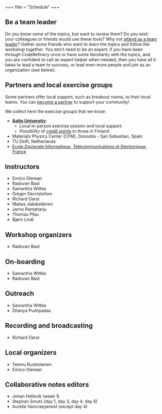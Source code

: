 +++
title = "Schedule"
+++

## Be a team leader

Do you know some of the topics, but want to review them?
Do you wish your colleagues or friends would use these tools?
Why not [attend as a team leader](@/join.md)?
Gather some friends who want to learn the topics and follow the workshop together.
You don't need to be an expert: if you have been through CodeRefinery once or have some familiarity
with the topics, and you are confident to call an expert helper when needed,
then you have all it takes to lead a team to success,
or lead even more people and join as an organization (see below).


## Partners and local exercise groups

Some partners offer local support, such as breakout rooms, to their local
teams. You can [become a partner](https://coderefinery.org/about/partners/) to
support your community!

We collect here the exercise groups that we know:
- [**Aalto University**](https://scicomp.aalto.fi/):
  - Local in-person exercise session and local support.
  - Possibility of [credit points](@/certificates.md) to those in Finland.
- Materials Physics Center (CFM), Donostia - San Sebastian, Spain
- TU Delft, Netherlands
- [Ecole Doctorale Informatique, Télécommunications et Electronique, France](https://www.edite-de-paris.fr/workshop-organise-par-coderefinery/)


## Instructors

- Enrico Glerean
- Radovan Bast
- Samantha Wittke
- Gregor Decristoforo
- Richard Darst
- Matias Jääskeläinen
- Jarno Rantaharju
- Thomas Pfau
- Bjørn Lindi


## Workshop organizers

- Radovan Bast


## On-boarding

- Samantha Wittke
- Radovan Bast


## Outreach

- Samantha Wittke
- Dhanya Pushpadas


## Recording and broadcasting

- Richard Darst


## Local organizers

- Teemu Ruokolainen
- Enrico Glerean


## Collaborative notes editors

- Johan Hellsvik (week 1)
- Stephan Smuts (day 1, day 3, day 4, day 6)
- Aurélie Vancraeyenest (except day 4)
